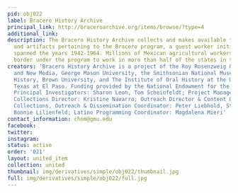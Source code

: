 ```yaml
---
pid: obj022
label: Bracero History Archive
principal_link: http://braceroarchive.org/items/browse/?type=4
additional_link: 
description: The Bracero History Archive collects and makes available the oral histories
  and artifacts pertaining to the Bracero program, a guest worker initiative that
  spanned the years 1942-1964. Millions of Mexican agricultural workers crossed the
  border under the program to work in more than half of the states in the United States.
creators: 'Bracero History Archive is a project of the Roy Rosenzweig Center for History
  and New Media, George Mason University, the Smithsonian National Museum of American
  History, Brown University, and The Institute of Oral History at the University of
  Texas at El Paso. Funding provided by the National Endowment for the Humanities.
  Principal Investigators: Sharon Leon, Tom Scheinfeldt; Project Manager: James Halabuk.
  Collections Director: Kristine Navarro; Outreach Director & Content Lead: Matt Garcia;
  Collections, Outreach & Dissemination Coordinator: Peter Liebhold, Steve Velazquez,
  Bonnie Lilienfeld; Latino Programming Coordinator: Magdalena Mieri'
contact_information: chnm@gmu.edu
facebook: 
twitter: 
instagram: 
status: active
order: '021'
layout: united_item
collection: united
thumbnail: img/derivatives/simple/obj022/thumbnail.jpg
full: img/derivatives/simple/obj022/full.jpg
---
```

